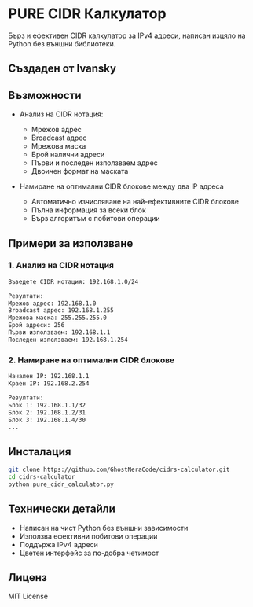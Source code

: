 # PURE CIDR Калкулатор

Бърз и ефективен CIDR калкулатор за IPv4 адреси, написан изцяло на Python без външни библиотеки.

## Създаден от Ivansky

## Възможности

- Анализ на CIDR нотация:
  - Мрежов адрес
  - Broadcast адрес
  - Мрежова маска
  - Брой налични адреси
  - Първи и последен използваем адрес
  - Двоичен формат на маската

- Намиране на оптимални CIDR блокове между два IP адреса
  - Автоматично изчисляване на най-ефективните CIDR блокове
  - Пълна информация за всеки блок
  - Бърз алгоритъм с побитови операции

## Примери за използване

### 1. Анализ на CIDR нотация
```bash
Въведете CIDR нотация: 192.168.1.0/24

Резултати:
Мрежов адрес: 192.168.1.0
Broadcast адрес: 192.168.1.255
Мрежова маска: 255.255.255.0
Брой адреси: 256
Първи използваем: 192.168.1.1
Последен използваем: 192.168.1.254
```

### 2. Намиране на оптимални CIDR блокове
```bash
Начален IP: 192.168.1.1
Краен IP: 192.168.2.254

Резултати:
Блок 1: 192.168.1.1/32
Блок 2: 192.168.1.2/31
Блок 3: 192.168.1.4/30
...
```

## Инсталация

```bash
git clone https://github.com/GhostNeraCode/cidrs-calculator.git
cd cidrs-calculator
python pure_cidr_calculator.py
```

## Технически детайли

- Написан на чист Python без външни зависимости
- Използва ефективни побитови операции
- Поддържа IPv4 адреси
- Цветен интерфейс за по-добра четимост

## Лиценз

MIT License 